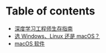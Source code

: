 # Table of contents

* [深度学习工程师生存指南](README.md)
* [选 Windows、Linux 还是 macOS？](windows-linux-or-macos.md)
* [macOS 软件](macos-software.md)

